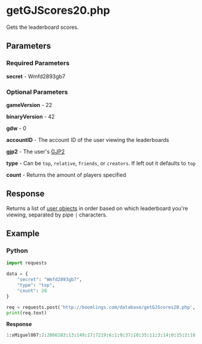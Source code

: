 # getGJScores20.php

Gets the leaderboard scores.

## Parameters

### Required Parameters

**secret** - Wmfd2893gb7

### Optional Parameters

**gameVersion** - 22

**binaryVersion** - 42

**gdw** - 0

**accountID** - The account ID of the user viewing the leaderboards

**gjp2** - The user's [GJP2](/topics/encryption/gjp.md)

**type** - Can be `top`, `relative`, `friends`, or `creators`. If left out it defaults to `top`

**count** - Returns the amount of players specified

## Response

Returns a list of [user objects](/resources/server/user.md) in order based on which leaderboard you're viewing, separated by pipe `|` characters.

## Example

<!-- tabs:start -->

### **Python**

```py
import requests

data = {
    "secret": "Wmfd2893gb7",
    "type": "top",
	"count": 20
}

req = requests.post('http://boomlings.com/database/getGJScores20.php', data=data)
print(req.text)
```

**Response**
```py
1:xMiguel007:2:2866103:13:149:17:7219:6:1:9:37:10:35:11:3:14:0:15:2:16:70846:3:65710:8:0:46:12879:4:1073|1:shaggy23:2:1995959:13:149:17:4321:6:2:9:51:10:39:11:29:14:0:15:2:16:2888:3:65595:8:21:46:11847:4:1115|1:Michigun:2:703929:13:149:17:12312:6:3:9:22:10:15:11:12:14:0:15:2:16:34499:3:61161:8:16:46:14600:4:997|1:Cool Dash:2:1148292:13:149:17:7026:6:4:9:37:10:20:11:17:14:0:15:2:16:4825:3:52931:8:0:46:14630:4:641|1:Kaernk:2:1282100:13:149:17:11908:6:5:9:51:10:18:11:12:14:0:15:2:16:118843:3:51821:8:0:46:17073:4:533|1:DeathHogz:2:1396933:13:149:17:5250:6:6:9:57:10:37:11:12:14:0:15:2:16:104119:3:51791:8:2:46:11948:4:435|1:Franchet:2:9576358:13:149:17:9840:6:7:9:30:10:15:11:12:14:0:15:2:16:1999478:3:51504:8:0:46:18616:4:670|1:Leksitoo:2:933105:13:149:17:4125:6:8:9:29:10:5:11:12:14:0:15:2:16:205:3:50530:8:14:46:13852:4:666|1:Superchat:2:2945295:13:149:17:5150:6:9:9:98:10:12:11:17:14:0:15:0:16:1098021:3:45706:8:2:46:14101:4:1201|1:Darky84:2:8513170:13:149:17:5864:6:10:9:37:10:12:11:25:14:0:15:2:16:1244088:3:44313:8:0:46:7444:4:1031|1:IvanNyan:2:14999317:13:149:17:5693:6:11:9:35:10:11:11:23:14:1:15:2:16:5148877:3:43785:8:0:46:6:4:563|1:GK NK 98:2:4803050:13:147:17:6491:6:12:9:2:10:12:11:23:14:6:15:2:16:890741:3:43163:8:2:46:14155:4:586|1:BonnieABoss:2:18158058:13:149:17:5572:6:13:9:105:10:15:11:3:14:0:15:2:16:5810059:3:43099:8:0:46:4743:4:778|1:FixTop100:2:18119007:13:149:17:801:6:14:9:1:10:0:11:3:14:0:15:0:16:5316700:3:43099:8:0:46:3559:4:323|1:TheRealAir:2:9035779:13:149:17:1270:6:15:9:35:10:12:11:25:14:0:15:2:16:2382846:3:42096:8:0:46:12808:4:665|1:XShadowWizardX:2:10670782:13:149:17:6097:6:16:9:85:10:12:11:7:14:0:15:2:16:1919857:3:41209:8:6:46:14083:4:540|1:CleanTop100:2:6552455:13:149:17:7111:6:17:9:30:10:7:11:12:14:0:15:2:16:2835706:3:40810:8:0:46:13243:4:871|1:xSuwako:2:14287615:13:149:17:2778:6:18:9:96:10:37:11:12:14:0:15:2:16:3984642:3:40695:8:0:46:11827:4:878|1:Civitrex2:2:14674984:13:149:17:7418:6:19:9:37:10:12:11:13:14:0:15:2:16:4156730:3:40576:8:0:46:13981:4:922|1:AdrianDlaCruz:2:16219796:13:148:17:2689:6:20:9:103:10:12:11:40:14:0:15:2:16:4771465:3:40286:8:0:46:4489:4:982|
```

<!-- tabs:end -->
